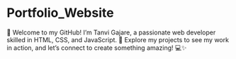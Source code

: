 # Portfolio_Website
🌟 Welcome to my GitHub! I’m Tanvi Gajare, a passionate web developer skilled in HTML, CSS, and JavaScript. 🚀 Explore my projects to see my work in action, and let’s connect to create something amazing! 💻✨
